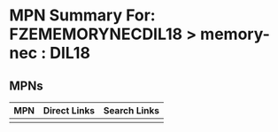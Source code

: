 



# MPN Summary For: FZEMEMORYNECDIL18 > memory-nec : DIL18

## MPNs
  

|MPN|Direct Links|Search Links|
| :--- | :--- | :--- |
||||
